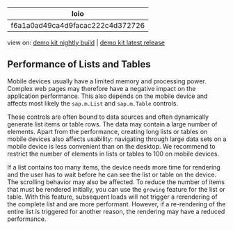 <!-- loiof6a1a0ad49ca4d9facac222c4d372726 -->

| loio |
| -----|
| f6a1a0ad49ca4d9facac222c4d372726 |

<div id="loio">

view on: [demo kit nightly build](https://sdk.openui5.org/nightly/#/topic/f6a1a0ad49ca4d9facac222c4d372726) | [demo kit latest release](https://sdk.openui5.org/topic/f6a1a0ad49ca4d9facac222c4d372726)</div>

## Performance of Lists and Tables

Mobile devices usually have a limited memory and processing power. Complex web pages may therefore have a negative impact on the application performance. This also depends on the mobile device and affects most likely the `sap.m.List` and `sap.m.Table` controls.

These controls are often bound to data sources and often dynamically generate list items or table rows. The data may contain a large number of elements. Apart from the performance, creating long lists or tables on mobile devices also affects usability: navigating through large data sets on a mobile device is less convenient than on the desktop. We recommend to restrict the number of elements in lists or tables to 100 on mobile devices.

If a list contains too many items, the device needs more time for rendering and the user has to wait before he can see the list or table on the device. The scrolling behavior may also be affected. To reduce the number of items that must be rendered initially, you can use the `growing` feature for the list or table. With this feature, subsequent loads will not trigger a rerendering of the complete list and are more performant. However, if a re-rendering of the entire list is triggered for another reason, the rendering may have a reduced performance.

